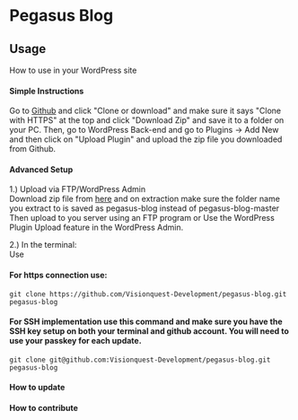 # Pegasus Blog

## Usage
How to use in your WordPress site<br>

#### Simple Instructions
Go to [Github](https://github.com/Visionquest-Development/pegasus-blog "Github") and click "Clone or download" and make sure it says "Clone with HTTPS" at the top and click "Download Zip" and save it to a folder on your PC. Then, go to WordPress Back-end and go to Plugins -> Add New and then click on "Upload Plugin" and upload the zip file you downloaded from Github.

#### Advanced Setup

1.) Upload via FTP/WordPress Admin<br>
Download zip file from [here](https://github.com/Visionquest-Development/pegasus-blog/archive/master.zip "Github") and on extraction make sure the folder name you extract to is saved as pegasus-blog instead of pegasus-blog-master
Then upload to you server using an FTP program or Use the WordPress Plugin Upload feature in the WordPress Admin.

2.) In the terminal:<br>Use <br>
#### For https connection use:
`git clone https://github.com/Visionquest-Development/pegasus-blog.git pegasus-blog`

#### For SSH implementation use this command and make sure you have the SSH key setup on both your terminal and github account. You will need to use your passkey for each update.
`git clone git@github.com:Visionquest-Development/pegasus-blog.git pegasus-blog`



#### How to update


#### How to contribute



